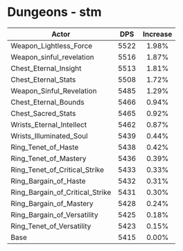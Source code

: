 # Dungeons - stm
| Actor | DPS | Increase |
|---|:---:|:---:|
|Weapon_Lightless_Force|5522|1.98%|
|Weapon_sinful_revelation|5516|1.87%|
|Chest_Eternal_Insight|5513|1.81%|
|Chest_Eternal_Stats|5508|1.72%|
|Weapon_Sinful_Revelation|5485|1.29%|
|Chest_Eternal_Bounds|5466|0.94%|
|Chest_Sacred_Stats|5465|0.92%|
|Wrists_Eternal_Intellect|5462|0.87%|
|Wrists_Illuminated_Soul|5439|0.44%|
|Ring_Tenet_of_Haste|5438|0.42%|
|Ring_Tenet_of_Mastery|5436|0.39%|
|Ring_Tenet_of_Critical_Strike|5433|0.33%|
|Ring_Bargain_of_Haste|5432|0.31%|
|Ring_Bargain_of_Critical_Strike|5431|0.30%|
|Ring_Bargain_of_Mastery|5428|0.24%|
|Ring_Bargain_of_Versatility|5425|0.18%|
|Ring_Tenet_of_Versatility|5423|0.15%|
|Base|5415|0.00%|
